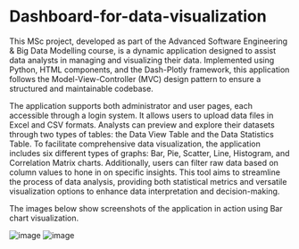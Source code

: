 # Dashboard-for-data-visualization
This MSc project, developed as part of the Advanced Software Engineering & Big Data Modelling course, is a dynamic application designed to assist data analysts in managing and visualizing their data. Implemented using Python, HTML components, and the Dash-Plotly framework, this application follows the Model-View-Controller (MVC) design pattern to ensure a structured and maintainable codebase.

The application supports both administrator and user pages, each accessible through a login system. It allows users to upload data files in Excel and CSV formats. Analysts can preview and explore their datasets through two types of tables: the Data View Table and the Data Statistics Table. To facilitate comprehensive data visualization, the application includes six different types of graphs: Bar, Pie, Scatter, Line, Histogram, and Correlation Matrix charts. Additionally, users can filter raw data based on column values to hone in on specific insights. This tool aims to streamline the process of data analysis, providing both statistical metrics and versatile visualization options to enhance data interpretation and decision-making.

The images below show screenshots of the application in action using Bar chart visualization.

![image](https://github.com/user-attachments/assets/906ff7f5-4273-4850-9f61-2084bdb88214)
![image](https://github.com/user-attachments/assets/1070b451-4683-4d23-83b5-c9e933e4f157)

